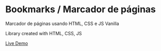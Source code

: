 # Bookmarks / Marcador de páginas

Marcador de páginas usando HTML, CSS e JS Vanilla


Library created with HTML, CSS, JS

[Live Demo](https://pedroaloonso.github.io/Library/)
